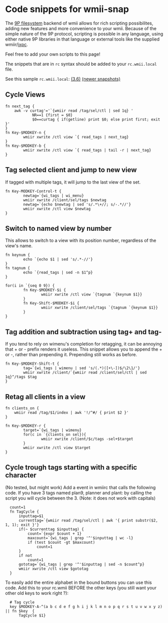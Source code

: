 Code snippets for wmii-snap
===========================

The [9P filesystem](http://en.wikipedia.org/wiki/9P) backend of wmii allows for
rich scripting possibilites, adding new features and more convenience to your
wmii. Because of the simple nature of the 9P protocol, scripting is possible in
any language, using either native 9P libraries in that language or external
tools like the supplied wmiir/[ixpc](http://libs.suckless.org/).

Feel free to add your own scripts to this page!

The snippets that are in `rc` syntax should be added to your `rc.wmii.local`
file.

See this sample `rc.wmii.local`: [(3.6)](http://sqweek.dnsdojo.org/wmii/rc.wmii.local-3.6) [(newer snapshots)](http://sqweek.dnsdojo.org/wmii/rc.wmii.local-20080520)

Cycle Views
-----------
    fn next_tag {
        awk -v curtag'='`{wmiir read /tag/sel/ctl | sed 1q} '
                NR==1 {first = $0}
                $0==curtag { if(getline) print $0; else print first; exit }'
    }
    fn Key-$MODKEY-n {
            wmiir xwrite /ctl view `{ read_tags | next_tag}
    }
    fn Key-$MODKEY-b {
            wmiir xwrite /ctl view `{ read_tags | tail -r | next_tag}
    }

Tag selected client and jump to new view
----------------------------------------
If tagged with multiple tags, it will jump to the last view of the set.

    fn Key-MODKEY-Control-t {
            newtag=`{wi_tags | wi_menu}
            wmiir xwrite /client/sel/tags $newtag
            newtag=`{echo $newtag | sed 's/.*\+//; s/-.*//'}
            wmiir xwrite /ctl view $newtag
    }

Switch to named view by number
-----------------------------

This allows to switch to a view with its position number, regardless of the view's name.

    fn keynum {
            echo `{echo $1 | sed 's/.*-//'}
    }
    fn tagnum {
            echo `{read_tags | sed -n $1^p}
    }

    for(i in `{seq 0 9}) {
            fn Key-$MODKEY-$i {
                    wmiir xwrite /ctl view `{tagnum `{keynum $1}}
            }
            fn Key-Shift-$MODKEY-$i {
                    wmiir xwrite /client/sel/tags `{tagnum `{keynum $1}}
            }
    }

Tag addition and subtraction using tag+ and tag-
------------------------------------------------

If you tend to rely on wimenu's completion for retagging, it can be annoying that + or - prefix
renders it useless. This snippet allows you to append the + or -, rather than prepending
it. Prepending still works as before.

    fn Key-$MODKEY-Shift-t {
            tag=`{wi_tags | wimenu | sed 's/(.*)([+\-])$/\2\1/'}
            wmiir xwrite /client/`{wmiir read /client/sel/ctl | sed 1q}^/tags $tag
    }

Retag all clients in a view
---------------------------
    fn clients_on {
        wmiir read /tag/$1/index | awk '!/^#/ { print $2 }'
    }

    fn Key-$MODKEY-r {
            target=`{wi_tags | wimenu}
            for(c in `{clients_on sel}){
                    wmiir xwrite /client/$c/tags -sel+$target
            }
            wmiir xwrite /ctl view $target
    }

Cycle trough tags starting with a specific character
----------------------------------------------------

(No tested, but might work)
Add a event in wmiirc that calls the following code.
If you have 3 tags named plan9, planner and plant: by calling the script you will cycle between the 3.
(Note: it does not work with capitals)

      count=1
      fn TagCycle {
          inputtag=$1
          currenttag=`{wmiir read /tag/sel/ctl | awk '{ print substr($2, 1, 1); exit }'}
          if(~ $currenttag $inputtag) {
              count=`{expr $count + 1}
              maxcount=`{wi_tags | grep '^'$inputtag | wc -l}
              if (test $count -gt $maxcount)
                  count=1
          }
          if not
              count=1
          gototag=`{wi_tags | grep '^'$inputtag | sed -n $count^p}
          wmiir xwrite /ctl view $gototag
      }

To easily add the entire alphabet in the bound buttons you can use this code.
Add this to your rc.wmii BEFORE the other keys (you still want your other old keys to work right ?):

      # Tag cycle
      key $MODKEY-A-^(a b c d e f g h i j k l m n o p q r s t u v w x y z) || fn $key  {
          TagCycle $1}

